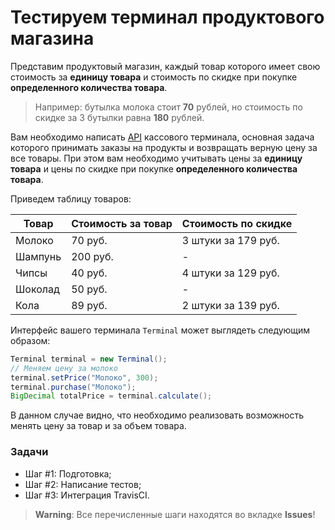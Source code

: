 # Тестируем терминал продуктового магазина

Представим продуктовый магазин, каждый товар которого имеет свою стоимость за **единицу товара** и стоимость по скидке при покупке **определенного количества товара**. 

> Например: бутылка молока стоит **70** рублей, но стоимость по скидке за 3 бутылки равна **180** рублей.

Вам необходимо написать [API](https://ru.wikipedia.org/wiki/API) кассового терминала, основная задача которого принимать заказы на продукты и возвращать верную цену за все товары. При этом вам необходимо учитывать цены за **единицу товара** и цены по скидке при покупке **определенного количества товара**.
 
Приведем таблицу товаров:

| Товар | Стоимость за товар | Стоимость по скидке |
|---|---|---|
| Молоко | 70 руб. | 3 штуки за 179 руб. |
| Шампунь | 200 руб. | - |
| Чипсы | 40 руб. | 4 штуки за 129 руб. |
| Шоколад | 50 руб. | - |
| Кола | 89 руб. | 2 штуки за 139 руб. |

Интерфейс вашего терминала `Terminal` может выглядеть следующим образом:
```java
Terminal terminal = new Terminal();
// Меняем цену за молоко
terminal.setPrice("Молоко", 300);
terminal.purchase("Молоко");
BigDecimal totalPrice = terminal.calculate();
```

В данном случае видно, что необходимо реализовать возможность менять цену за товар и за объем товара.

### Задачи

* Шаг #1: Подготовка;
* Шаг #2: Написание тестов;
* Шаг #3: Интеграция TravisCI.

> **Warning**: Все перечисленные шаги находятся во вкладке **Issues**!
